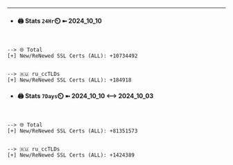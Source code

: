 

---
- #### 🖨️ **Stats** `24Hr`⏲️ ➼ 2024_10_10
```console


--> 🌐 Total
[+] New/ReNewed SSL Certs (ALL): +10734492


--> 🇷🇺 ru_ccTLDs
[+] New/ReNewed SSL Certs (ALL): +184918

```

- #### 🖨️ **Stats** `7Days`⏲️ ➼ 2024_10_10 <--> 2024_10_03
```console


--> 🌐 Total
[+] New/ReNewed SSL Certs (ALL): +81351573


--> 🇷🇺 ru_ccTLDs
[+] New/ReNewed SSL Certs (ALL): +1424389

```

